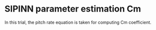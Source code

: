 # SIPINN parameter estimation Cm
In this trial, the pitch rate equation is taken for computing Cm coefficient.

